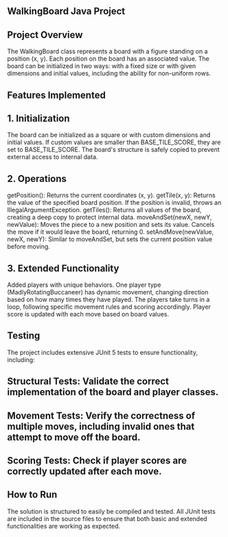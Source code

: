 ## WalkingBoard Java Project
## Project Overview
The WalkingBoard class represents a board with a figure standing on a position (x, y). Each position on the board has an associated value. The board can be initialized in two ways: with a fixed size or with given dimensions and initial values, including the ability for non-uniform rows.

## Features Implemented
## 1. Initialization
The board can be initialized as a square or with custom dimensions and initial values.
If custom values are smaller than BASE_TILE_SCORE, they are set to BASE_TILE_SCORE.
The board's structure is safely copied to prevent external access to internal data.
## 2. Operations
getPosition(): Returns the current coordinates (x, y).
getTile(x, y): Returns the value of the specified board position. If the position is invalid, throws an IllegalArgumentException.
getTiles(): Returns all values of the board, creating a deep copy to protect internal data.
moveAndSet(newX, newY, newValue): Moves the piece to a new position and sets its value. Cancels the move if it would leave the board, returning 0.
setAndMove(newValue, newX, newY): Similar to moveAndSet, but sets the current position value before moving.
## 3. Extended Functionality
Added players with unique behaviors. One player type (MadlyRotatingBuccaneer) has dynamic movement, changing direction based on how many times they have played.
The players take turns in a loop, following specific movement rules and scoring accordingly.
Player score is updated with each move based on board values.
## Testing
The project includes extensive JUnit 5 tests to ensure functionality, including:

## Structural Tests: Validate the correct implementation of the board and player classes.
## Movement Tests: Verify the correctness of multiple moves, including invalid ones that attempt to move off the board.
## Scoring Tests: Check if player scores are correctly updated after each move.
## How to Run
The solution is structured to easily be compiled and tested. All JUnit tests are included in the source files to ensure that both basic and extended functionalities are working as expected.

